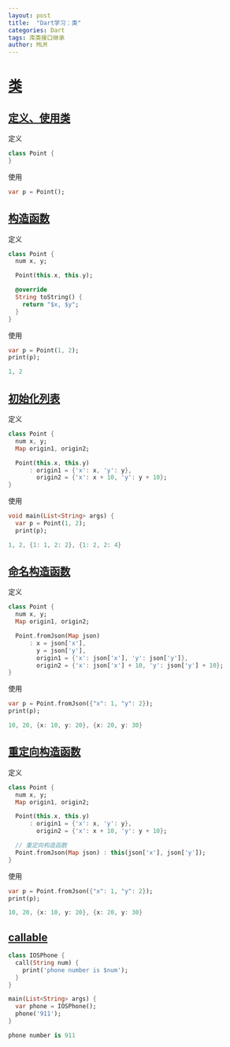 ```yaml
---
layout: post
title:  "Dart学习：类"
categories: Dart
tags: 库类接口继承
author: MLM
---
```

# [类]()

## [定义、使用类]()

定义

```dart
class Point {
}
```

使用

```dart
var p = Point();
```

## [构造函数]()

定义

```dart
class Point {
  num x, y;

  Point(this.x, this.y);

  @override
  String toString() {
    return "$x, $y";
  }
}
```

使用

```dart
var p = Point(1, 2);
print(p);

1, 2
```

## [初始化列表]()

定义

```dart
class Point {
  num x, y;
  Map origin1, origin2;

  Point(this.x, this.y)
      : origin1 = {'x': x, 'y': y},
        origin2 = {'x': x + 10, 'y': y + 10};
}
```

使用

```dart
void main(List<String> args) {
  var p = Point(1, 2);
  print(p);

1, 2, {1: 1, 2: 2}, {1: 2, 2: 4}
```

## [命名构造函数]()

定义

```dart
class Point {
  num x, y;
  Map origin1, origin2;

  Point.fromJson(Map json)
      : x = json['x'],
        y = json['y'],
        origin1 = {'x': json['x'], 'y': json['y']},
        origin2 = {'x': json['x'] + 10, 'y': json['y'] + 10};
}
```

使用

```dart
var p = Point.fromJson({"x": 1, "y": 2});
print(p);

10, 20, {x: 10, y: 20}, {x: 20, y: 30}
```

## [重定向构造函数]()

定义

```dart
class Point {
  num x, y;
  Map origin1, origin2;

  Point(this.x, this.y)
      : origin1 = {'x': x, 'y': y},
        origin2 = {'x': x + 10, 'y': y + 10};

  // 重定向构造函数
  Point.fromJson(Map json) : this(json['x'], json['y']);
}
```

使用

```dart
var p = Point.fromJson({"x": 1, "y": 2});
print(p);

10, 20, {x: 10, y: 20}, {x: 20, y: 30}
```

## [callable]()

```dart
class IOSPhone {
  call(String num) {
    print('phone number is $num');
  }
}

main(List<String> args) {
  var phone = IOSPhone();
  phone('911');
}

phone number is 911
```
